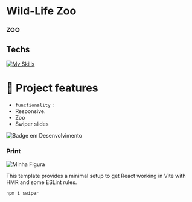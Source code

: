 # Wild-Life Zoo

### ZOO 


## Techs


  [![My Skills](https://skillicons.dev/icons?i=html,css,nodejs,ts,react,vite,bootstrap)](https://skillicons.dev)


  # :hammer: Project features

- `functionality `:
- Responsive.
- Zoo
- Swiper slides
  
![Badge em Desenvolvimento](http://img.shields.io/static/v1?label=STATUS&message=%20finished&color=GREEN&style=for-the-badge)

### Print
  <img src="#" alt="Minha Figura">



  This template provides a minimal setup to get React working in Vite with HMR and some ESLint rules.

  ```mk
npm i swiper

```
